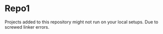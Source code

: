 Repo1
=====
Projects added to this repository might not run on your local setups. Due to screwed linker errors.
